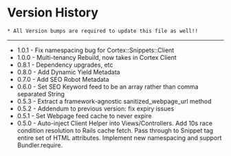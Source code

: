 Version History
====
    * All Version bumps are required to update this file as well!!
----

* 1.0.1 - Fix namespacing bug for Cortex::Snippets::Client
* 1.0.0 - Multi-tenancy Rebuild, now takes in Cortex Client
* 0.8.1 - Dependency upgrades, etc
* 0.8.0 - Add Dynamic Yield Metadata
* 0.7.0 - Add SEO Robot Metadata
* 0.6.0 - Set SEO Keyword feed to be an array rather than comma separated String
* 0.5.3 - Extract a framework-agnostic sanitized_webpage_url method
* 0.5.2 - Addendum to previous version: fix expiry issues
* 0.5.1 - Set Webpage feed cache to never expire
* 0.5.0 - Auto-inject Client Helper into Views/Controllers. Add 10s race condition resolution to Rails cache fetch. Pass through to Snippet tag entire set of HTML attributes. Implement new namespacing and support Bundler.require.
